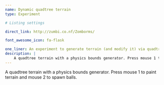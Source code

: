 ```yaml
---
name: Dynamic quadtree terrain
type: Experiment

# Listing settings

direct_link: http://zumbi.co.nf/Zomborms/

font_awesome_icon: fa-flask

one_liner: An experiment to generate terrain (and modify it) via quadtrees.
description: |
    A quadtree terrain with a physics bounds generator. Press mouse 1 to paint terrain and mouse 2 to spawn balls.
---
```


A quadtree terrain with a physics bounds generator. Press mouse 1 to paint terrain and mouse 2 to spawn balls.